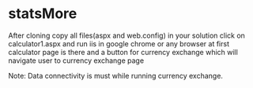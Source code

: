 # statsMore
After cloning copy all files(aspx and web.config) in your solution
click on calculator1.aspx and run iis in google chrome or any browser
at first calculator page is there and a button for currency exchange which will navigate user to currency exchange page

Note: Data connectivity is must while running currency exchange.
